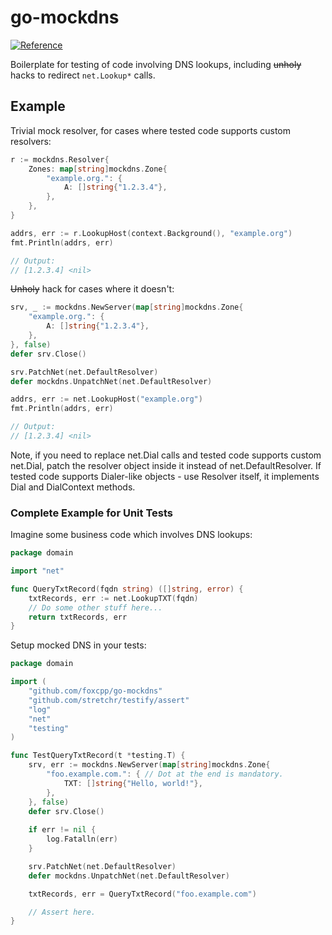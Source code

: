 # go-mockdns

[![Reference](https://godoc.org/github.com/foxcpp/go-mockdns?status.svg)](https://godoc.org/github.com/foxcpp/go-mockdns)

Boilerplate for testing of code involving DNS lookups, including ~~unholy~~
hacks to redirect `net.Lookup*` calls.

## Example

Trivial mock resolver, for cases where tested code supports custom resolvers:
```go
r := mockdns.Resolver{
    Zones: map[string]mockdns.Zone{
        "example.org.": {
            A: []string{"1.2.3.4"},
        },
    },
}

addrs, err := r.LookupHost(context.Background(), "example.org")
fmt.Println(addrs, err)

// Output:
// [1.2.3.4] <nil>
```

~~Unholy~~ hack for cases where it doesn't:
```go
srv, _ := mockdns.NewServer(map[string]mockdns.Zone{
    "example.org.": {
        A: []string{"1.2.3.4"},
    },
}, false)
defer srv.Close()

srv.PatchNet(net.DefaultResolver)
defer mockdns.UnpatchNet(net.DefaultResolver)

addrs, err := net.LookupHost("example.org")
fmt.Println(addrs, err)

// Output:
// [1.2.3.4] <nil>
```

Note, if you need to replace net.Dial calls and tested code supports custom
net.Dial, patch the resolver object inside it instead of net.DefaultResolver.
If tested code supports Dialer-like objects - use Resolver itself, it
implements Dial and DialContext methods.

### Complete Example for Unit Tests

Imagine some business code which involves DNS lookups:

```go
package domain

import "net"

func QueryTxtRecord(fqdn string) ([]string, error) {
	txtRecords, err := net.LookupTXT(fqdn)
    // Do some other stuff here...	
    return txtRecords, err
}
```

Setup mocked DNS in your tests:

```go
package domain

import (
	"github.com/foxcpp/go-mockdns"
	"github.com/stretchr/testify/assert"
	"log"
	"net"
	"testing"
)

func TestQueryTxtRecord(t *testing.T) {
	srv, err := mockdns.NewServer(map[string]mockdns.Zone{
		"foo.example.com.": { // Dot at the end is mandatory.
			TXT: []string{"Hello, world!"},
		},
	}, false)
	defer srv.Close()
	
	if err != nil {
		log.Fatalln(err)
	}

	srv.PatchNet(net.DefaultResolver)
	defer mockdns.UnpatchNet(net.DefaultResolver)

	txtRecords, err = QueryTxtRecord("foo.example.com")

	// Assert here.
}
```
